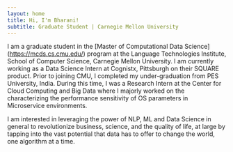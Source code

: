```yaml
---
layout: home
title: Hi, I'm Bharani!
subtitle: Graduate Student | Carnegie Mellon University
---
```

I am a graduate student in the [Master of Computational Data Science] (https://mcds.cs.cmu.edu/) program at the 
Language Technologies Institute, School of Computer Science, Carnegie Mellon University.
I am currently working as a Data Science Intern at Cognistx, Pittsburgh on their SQUARE product.
Prior to joining CMU, I completed my under-graduation from PES University, India. 
During this time, I was a Research Intern at the Center for Cloud Computing and Big Data where I majorly worked on 
the characterizing the performance sensitivity of OS parameters in Microservice environments.

I am interested in leveraging the power of NLP, ML and Data Science in general to revolutionize business, science, 
and the quality of life, at large by tapping into the vast potential that data has to offer to change the world, one algorithm at a time.

